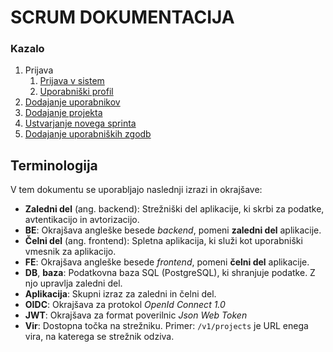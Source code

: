 # SCRUM DOKUMENTACIJA

### Kazalo

1. Prijava
    1. [Prijava v sistem](./content/LOGIN.md)
    2. [Uporabniški profil](./content/USER_PROFILE.md)
2. [Dodajanje uporabnikov](./content/USERS.md)
3. [Dodajanje projekta](./content/PROJECTS.md)
4. [Ustvarjanje novega sprinta](./content/SPRINTS.md)
5. [Dodajanje uporabniških zgodb](./content/STORIES.md)

## Terminologija

V tem dokumentu se uporabljajo naslednji izrazi in okrajšave:

* **Zaledni del** (ang. backend): Strežniški del aplikacije, ki skrbi za podatke, avtentikacijo in avtorizacijo.
* **BE**: Okrajšava angleške besede *backend*, pomeni **zaledni del** aplikacije.
* **Čelni del** (ang. frontend): Spletna aplikacija, ki služi kot uporabniški vmesnik za aplikacijo.
* **FE**: Okrajšava angleške besede *frontend*, pomeni **čelni del** aplikacije.
* **DB**, **baza**: Podatkovna baza SQL (PostgreSQL), ki shranjuje podatke. Z njo upravlja zaledni del.
* **Aplikacija**: Skupni izraz za zaledni in čelni del.
* **OIDC**: Okrajšava za protokol *OpenId Connect 1.0*
* **JWT**: Okrajšava za format poverilnic *Json Web Token*
* **Vir**: Dostopna točka na strežniku. Primer: `/v1/projects` je URL enega vira, na katerega se strežnik odziva.
